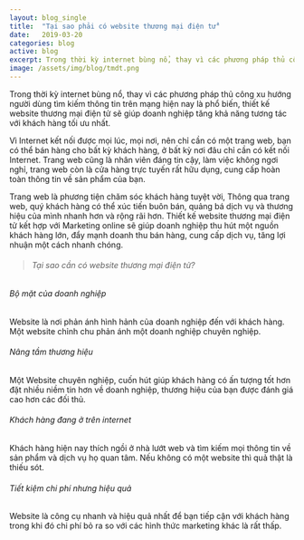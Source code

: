 ```yaml
---
layout: blog_single
title:  "Tại sao phải có website thương mại điện tử"
date:   2019-03-20
categories: blog
active: blog
excerpt: Trong thời kỳ internet bùng nổ, thay vì các phương pháp thủ công xu hướng người dùng tìm kiếm thông tin trên mạng hiện nay là phổ biến, thiết kế website thương mại điện tử sẽ giúp doanh nghiệp tăng khả năng tương tác với khách hàng tối ưu nhất.
image: /assets/img/blog/tmdt.png
---
```


<p class="f_300 mb-30">
    Trong thời kỳ internet bùng nổ, thay vì các phương pháp thủ công xu hướng người dùng tìm kiếm thông tin trên mạng hiện nay là phổ biến, thiết kế website thương mại điện tử sẽ giúp doanh nghiệp tăng khả năng tương tác với khách hàng tối ưu nhất.
</p>

<p class="f_300 mb-30">
    Vì Internet kết nối được mọi lúc, mọi nơi, nên chỉ cần có một trang web, bạn có thể bán hàng cho bất kỳ khách hàng, ở bất kỳ nơi đâu chỉ cần có kết nối Internet. Trang web cũng là nhân viên đáng tin cậy, làm việc không ngơi nghỉ, trang web còn là cửa hàng trực tuyến rất hữu dụng, cung cấp hoàn toàn thông tin về sản phẩm của bạn.
</p>

<p class="f_300 mb-30">
        Trang web là phương tiện chăm sóc khách hàng tuyệt vời, Thông qua trang web, quý khách hàng có thể xúc tiến buôn bán, quảng bá dịch vụ và thương hiệu của mình nhanh hơn và rộng rãi hơn. Thiết kế website thương mại điện tử kết hợp với Marketing online sẽ giúp doanh nghiệp thu hút một nguồn khách hàng lớn, đẩy mạnh doanh thu bán hàng, cung cấp dịch vụ, tăng lợi nhuận một cách nhanh chóng.
</p>

<blockquote class="blockquote mb_40">
    <h6 class="mb-0 f_size_18 l_height30 f_p f_400">Tại sao cần có website thương mại điện tử?</h6>
</blockquote>

<div class="container mb-5">
    <div class="row">
        <div class="col-12 saas_featured_info">
            <div class="row mb_30">
                <div class="col-lg-6 col-md-6">
                    <div class="saas_featured_item s_featured_one wow fadeInUp" data-wow-delay="0.3s">
                        <i class="ti-crown f_size_30"></i>
                        <h6 class="mt_30 mb_20">Bộ mặt của doanh nghiệp</h6>
                        <p class="mb-0">Website là nơi phản ánh hình hảnh của doanh nghiệp đến với khách hàng. Một website chỉnh chu phản ánh một doanh nghiệp chuyên nghiệp.</p>
                    </div>
                </div>
                <div class="col-lg-6 col-md-6">
                    <div class="saas_featured_item s_featured_two wow fadeInUp" data-wow-delay="0.5s">
                        <i class="ti-cup f_size_30"></i>
                        <h6 class="mt_30 mb_20">Nâng tầm thương hiệu</h6>
                        <p class="mb-0">Một Website chuyên nghiệp, cuốn hút giúp khách hàng có ấn tượng tốt hơn đặt nhiều niềm tin hơn về doanh nghiệp, thương hiệu của bạn được đánh giá cao hơn các đối thủ.</p>
                    </div>
                </div>
                <div class="col-lg-6 col-md-6">
                    <div class="saas_featured_item s_featured_three wow fadeInUp" data-wow-delay="0.7s">
                        <i class="ti-user f_size_30"></i>
                        <h6 class="mt_30 mb_20">Khách hàng đang ở trên internet</h6>
                        <p class="mb-0">Khách hàng hiện nay thích ngồi ở nhà lướt web và tìm kiếm mọi thông tin về sản phẩm và dịch vụ họ quan tâm. Nếu không có một website thì quả thật là thiếu sót.</p>
                    </div>
                </div>
                <div class="col-lg-6 col-md-6">
                    <div class="saas_featured_item s_featured_four wow fadeInUp" data-wow-delay="0.9s">
                        <i class="ti-server f_size_30"></i>
                        <h6 class="mt_30 mb_20">Tiết kiệm chi phí nhưng hiệu quả</h6>
                        <p class="mb-0">Website là công cụ nhanh và hiệu quả nhất để bạn tiếp cận với khách hàng trong khi đó chi phí bỏ ra so với các hình thức marketing khác là rất thấp.</p>
                    </div>
                </div>
            </div>
        </div>
    </div>
</div>
